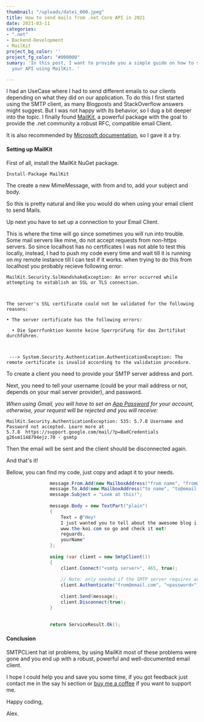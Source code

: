 ```yaml
---
thumbnail: "/uploads/datei_000.jpeg"
title: How to send mails from .net Core API in 2021
date: 2021-03-11
categories:
- ".net"
- Backend-Development
- MailKit
project_bg_color: ''
project_fg_color: "#000000"
sumary: 'In this post, I want to provide you a simple guide on how to send mails from
  your API using MailKit. '

---
```

I had an UseCase where I had to send different emails to our clients depending on what they did on our application. To do this I first started using the SMTP client, as many Blogposts and StackOverflow answers might suggest. But I was not happy with its behavior, so I dug a bit deeper into the topic. I finally found [MailKit](https://github.com/jstedfast/MailKit), a powerful package with the goal to provide the .net community a robust RFC, compatible email Client.

It is also recommended by [Microsoft documentation](https://docs.microsoft.com/en-us/dotnet/api/system.net.mail.smtpclient?view=net-5.0), so I gave it a try.

#### Setting up MailKit

First of all, install the MailKit NuGet package.

    Install-Package MailKit

The create a new MimeMessage, with from and to, add your subject and body.

So this is pretty natural and like you would do when using your email client to send Mails.

Up next you have to set up a connection to your Email Client.

This is where the time will go since sometimes you will run into trouble. Some mail servers like mine, do not accept requests from non-https servers. So since localhost has no certificates I was not able to test this locally, instead, I had to push my code every time and wait till it is running on my remote instance till I can test if it works.
when trying to do this from localhost you probably recieve following error:

    MailKit.Security.SslHandshakeException: An error occurred while attempting to establish an SSL or TLS connection.
    
    
    
    The server's SSL certificate could not be validated for the following reasons:
    
    • The server certificate has the following errors:
    
      • Die Sperrfunktion konnte keine Sperrprüfung für das Zertifikat durchführen.
    
    
    
     ---> System.Security.Authentication.AuthenticationException: The remote certificate is invalid according to the validation procedure.
    

To create a client you need to provide your SMTP server address and port.

Next, you need to tell your username (could be your mail address or not, depends on your mail server provider), and password.

_When using Gmail, you will have to set an_ [_App Password_](https://support.google.com/accounts/answer/185833) _for your account, otherwise, your request will be rejected and you will receive:_ 

    MailKit.Security.AuthenticationException: 535: 5.7.8 Username and Password not accepted. Learn more at
    5.7.8  https://support.google.com/mail/?p=BadCredentials g26sm1148794ejz.70 - gsmtp
    

Then the email will be sent and the client should be disconnected again.

And that's it!

Bellow, you can find my code, just copy and adapt it to your needs.

```cs  	 var message = new MimeMessage();
                message.From.Add(new MailboxAddress("from name", "from@email.com"));
                message.To.Add(new MailboxAddress("to name", "to@email.com"));
                message.Subject = "Look at this!";
    
                message.Body = new TextPart("plain")
                {
                    Text = @"Hey!
                    I just wanted you to tell about the awesome blog i recently found!
                    www.the-koi.com so go and check it out! 
                    reguards, 
                    yourName"
                };
    
                using (var client = new SmtpClient())
                {
                    client.Connect("<smtp server>", 465, true);
    
                    // Note: only needed if the SMTP server requires authentication
                    client.Authenticate("from@email.com", "<password>");
    
                    client.Send(message);
                    client.Disconnect(true);
                }
    
    
                return ServiceResult.Ok();
```

#### Conclusion

SMTPCLient hat ist problems, by using MailKit most of these problems were gone and you end up with a robust, powerful and well-documented email client.

I hope I could help you and save you some time, if you got feedback just contact me in the say hi section or [buy me a coffee](https://www.buymeacoffee.com/thekoi) if you want to support me.

Happy coding,

Alex.